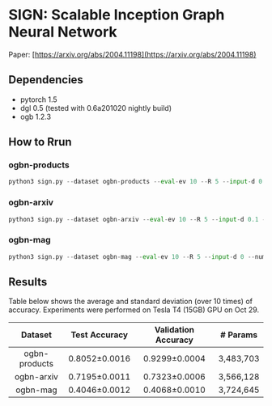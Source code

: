 SIGN: Scalable Inception Graph Neural Network
==========================
Paper: [https://arxiv.org/abs/2004.11198](https://arxiv.org/abs/2004.11198)


Dependencies
------------
- pytorch 1.5
- dgl 0.5 (tested with 0.6a201020 nightly build)
- ogb 1.2.3


How to Rrun
-------------
### ogbn-products
```python
python3 sign.py --dataset ogbn-products --eval-ev 10 --R 5 --input-d 0.3 --num-h 512 --dr 0.4 --lr 0.001 --batch-size 50000 --num-runs 10
```

### ogbn-arxiv
```python
python3 sign.py --dataset ogbn-arxiv --eval-ev 10 --R 5 --input-d 0.1 --num-h 512 --dr 0.5 --lr 0.001 --eval-b 100000 --num-runs 10
```

### ogbn-mag
```python
python3 sign.py --dataset ogbn-mag --eval-ev 10 --R 5 --input-d 0 --num-h 512 --dr 0.5 --lr 0.001 --batch-size 50000 --num-runs 10
```


Results
----------
Table below shows the average and standard deviation (over 10 times) of
accuracy. Experiments were performed on Tesla T4 (15GB) GPU on Oct 29.

| Dataset         | Test Accuracy   | Validation Accuracy   | # Params    |
| :-------------: | :-------------: | :-------------------: | :---------: |
| ogbn-products   | 0.8052±0.0016   | 0.9299±0.0004         | 3,483,703   |
| ogbn-arxiv      | 0.7195±0.0011   | 0.7323±0.0006         | 3,566,128   |
| ogbn-mag        | 0.4046±0.0012   | 0.4068±0.0010         | 3,724,645   |
